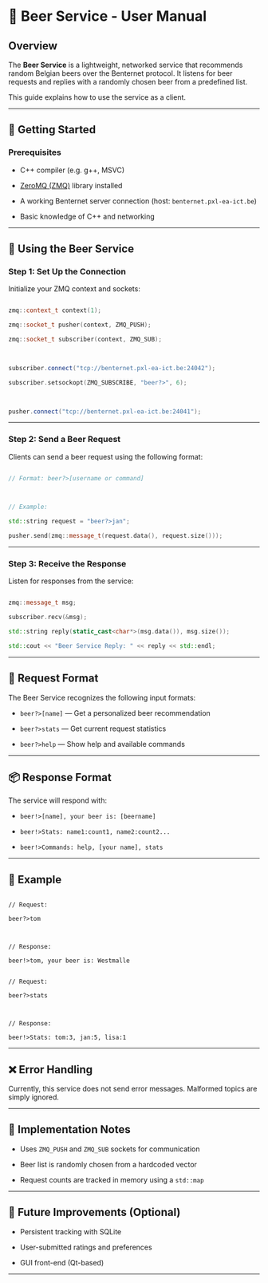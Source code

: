 # 🍺 Beer Service - User Manual

  

## Overview

  

The **Beer Service** is a lightweight, networked service that recommends random Belgian beers over the Benternet protocol. It listens for beer requests and replies with a randomly chosen beer from a predefined list.

  

This guide explains how to use the service as a client.

  

---

  

## 🧰 Getting Started

  

### Prerequisites

  

- C++ compiler (e.g. g++, MSVC)

- [ZeroMQ (ZMQ)](https://zeromq.org/) library installed

- A working Benternet server connection (host: `benternet.pxl-ea-ict.be`)

- Basic knowledge of C++ and networking

  

---

  

## 🍻 Using the Beer Service

  

### Step 1: Set Up the Connection

  

Initialize your ZMQ context and sockets:

  

```cpp

zmq::context_t context(1);

zmq::socket_t pusher(context, ZMQ_PUSH);

zmq::socket_t subscriber(context, ZMQ_SUB);

  

subscriber.connect("tcp://benternet.pxl-ea-ict.be:24042");

subscriber.setsockopt(ZMQ_SUBSCRIBE, "beer?>", 6);

  

pusher.connect("tcp://benternet.pxl-ea-ict.be:24041");

```

  

---

  

### Step 2: Send a Beer Request

  

Clients can send a beer request using the following format:

  

```cpp

// Format: beer?>[username or command]

  

// Example:

std::string request = "beer?>jan";

pusher.send(zmq::message_t(request.data(), request.size()));

```

  

---

  

### Step 3: Receive the Response

  

Listen for responses from the service:

  

```cpp

zmq::message_t msg;

subscriber.recv(&msg);

std::string reply(static_cast<char*>(msg.data()), msg.size());

std::cout << "Beer Service Reply: " << reply << std::endl;

```

  

---

  

## 📢 Request Format

  

The Beer Service recognizes the following input formats:

  

- `beer?>[name]` — Get a personalized beer recommendation  

- `beer?>stats` — Get current request statistics  

- `beer?>help` — Show help and available commands

  

---

  

## 📦 Response Format

  

The service will respond with:

  

- `beer!>[name], your beer is: [beername]`  

- `beer!>Stats: name1:count1, name2:count2...`  

- `beer!>Commands: help, [your name], stats`  

  

---

  

## 🧾 Example

  

```text

// Request:

beer?>tom

  

// Response:

beer!>tom, your beer is: Westmalle

```

  

```text

// Request:

beer?>stats

  

// Response:

beer!>Stats: tom:3, jan:5, lisa:1

```

  

---

  

## ❌ Error Handling

  

Currently, this service does not send error messages. Malformed topics are simply ignored.

  

---

  

## 🔧 Implementation Notes

  

- Uses `ZMQ_PUSH` and `ZMQ_SUB` sockets for communication

- Beer list is randomly chosen from a hardcoded vector

- Request counts are tracked in memory using a `std::map`

  

---

  

## 🧪 Future Improvements (Optional)

  

- Persistent tracking with SQLite  

- User-submitted ratings and preferences  

- GUI front-end (Qt-based)

  

---